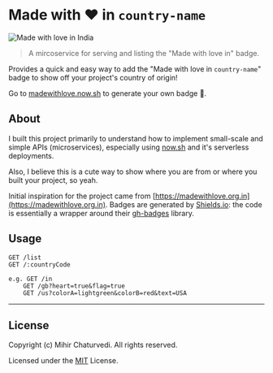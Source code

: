 # Made with ❤️ in `country-name`

![Made with love in India](https://madewithlove.now.sh/in?heart=true&template=for-the-badge)

> A mircoservice for serving and listing the "Made with love in" badge.

Provides a quick and easy way to add the "Made with love in `country-name`" badge to show off your project's country of origin!

Go to [madewithlove.now.sh](https://madewithlove.now.sh) to generate your own badge 🙂.

## About

I built this project primarily to understand how to implement small-scale and simple APIs (microservices), especially using [now.sh](https://now.sh) and it's serverless deployments.

Also, I believe this is a cute way to show where you are from or where you built your project, so yeah.

Initial inspiration for the project came from [https://madewithlove.org.in](https://madewithlove.org.in). Badges are generated by [Shields.io](https://shields.io): the code is essentially a wrapper around their [gh-badges](https://www.npmjs.com/package/gh-badges) library.

## Usage

```
GET /list
GET /:countryCode

e.g. GET /in
    GET /gb?heart=true&flag=true
    GET /us?colorA=lightgreen&colorB=red&text=USA
```
---

## License

Copyright (c) Mihir Chaturvedi. All rights reserved.

Licensed under the [MIT](LICENSE) License.
